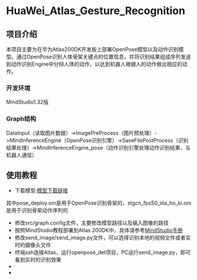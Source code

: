 # HuaWei_Atlas_Gesture_Recognition
## 项目介绍
本项目主要为在华为Atlas200DK开发板上部署OpenPose模型以及动作识别模型。通过OpenPose识别人体骨架关键点的位置信息，并将识别结果组成序列发送到动作识别Engine中分辩人体的动作，以达到机器人根据人的动作做出相应的动作。
### 开发环境
MindStudio1.32版
### Graph结构
DataInput（读取图片数据）->ImagePreProcess（图片预处理）->MindInferenceEngine（OpenPose识别引擎）->SaveFilePostProcess（识别结果处理）->MindInferenceEngine_pose（动作识别引擎处理动作识别结果，与机器人通信）
## 使用教程
 * 下载模型:[模型下载链接](
https://drive.google.com/drive/folders/1PlTvGIgjrBD1w8bT5bzsIki-xEjjn4R1?usp=sharing)

其中pose_deploy.om是用于OpenPose识别骨架的，stgcn_fps50_sta_ho_ki.om是用于识别骨架动作序列的
 * 修改src/graph.config文件，主要修改模型路径以及输入图像的路径
 * 按照MindStudio教程部署到Atlas 200DK中，具体请参考[MindStudio手册](https://www.huaweicloud.com/ascend/doc/mindstudio/2.1.0(beta)/zh/zh-cn_topic_0200347877.html)
 * 修改send_image/send_image.py文件，可以选择识别本地的视频文件或者实时的摄像头文件
 * 终端ssh连接Atlas，运行openpose_det项目，PC运行send_image.py，即可看到实时的识别效果
 * 
 * 

